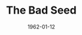 ---
title: The Bad Seed
date: 1962-01-12
opening_date: 1962-01-12
closing_date: 1962-01-20
layout: productions
playbill:
Theatre: Theatre Jacksonville
Venue: Little Theatre
cast:
- Rhoda Penmark: Cathy Perry
- Col. Kenneth Penmark: William Austill, Jr
- Christine Penmark: Peggy Gift
- Monica Breedlove: Jane Porter
- Emory Wages: William Scott Thornton
- Leroy: Roger Pugh
- Miss Fern: Shirley Sandusky
- Reginald Tasker: Chase Ambler
- Mrs. Daigle: Mardie Kelly
- Mr. Daigle: C.D. Cleghorn
- Messenger: Kenneth Landers
- Richard Bravo: Raymond Winstead
crew:
- Director: George Ballis
- Set Designer: Ben Jones
- Scenic Art: Bob Krell
- Technical Work: Pete House
- Sound and Lighting Design: Chase Ambler
- Stage Manager: Kenneth Landers
- Assistant Stage Manager: Jim Hicken
- Lighting:
  - Norman Freedman
  - Peggy Miller
- Sound:
  - Wenonah Wells
  - Thea Harrell
- Costumes: Frank Ridge
- Properties:
  - Gladys Dale
  - Esther Barnes
  - Ann Brown
  - Evelyn Clark
  - Helen Cochran
  - Ruth Perry
  - Edythe Price
  - Lois Taylor
- Make-Up:
  - Trudi Johnston
  - Carolyn Lieder
- Special Scenic Artist: Bob Krell
- Construction and Painting:
  - Wenonah Wells
  - Thea Harrell
  - Ira Fink
  - Pete House
  - Joanne House
  - Peggy Miller
  - Gladys Dale
  - Chuck Wells
---
